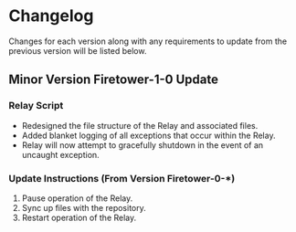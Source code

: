 # Changelog

Changes for each version along with any requirements to update from the previous version will be listed below.

## Minor Version Firetower-1-0 Update

### Relay Script

* Redesigned the file structure of the Relay and associated files.
* Added blanket logging of all exceptions that occur within the Relay.
* Relay will now attempt to gracefully shutdown in the event of an uncaught exception.

### Update Instructions (From Version Firetower-0-*)

1. Pause operation of the Relay.
2. Sync up files with the repository.
3. Restart operation of the Relay.
